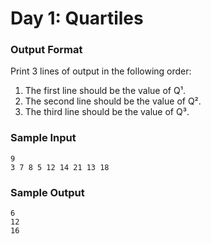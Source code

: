 # Day 1: Quartiles

### Output Format

Print 3 lines of output in the following order:

1. The first line should be the value of Q¹.
2. The second line should be the value of Q².
3. The third line should be the value of Q³.

### Sample Input

```
9
3 7 8 5 12 14 21 13 18
```

### Sample Output

```
6
12
16
```